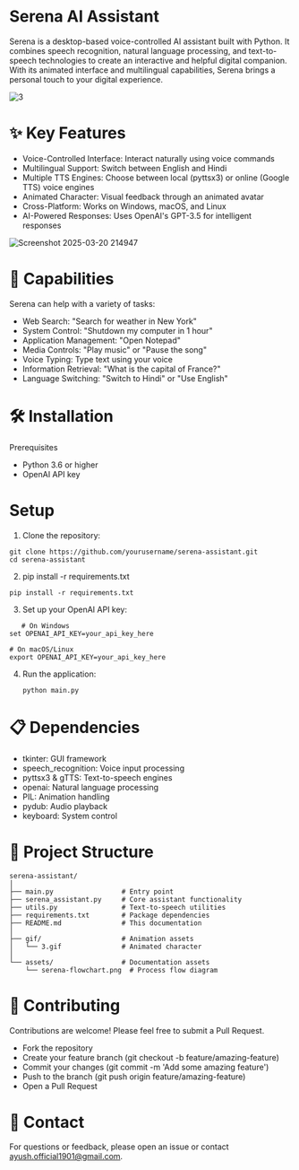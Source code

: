# Serena AI Assistant

Serena is a desktop-based voice-controlled AI assistant built with Python. It combines speech recognition, natural language processing, and text-to-speech technologies to create an interactive and helpful digital companion. With its animated interface and multilingual capabilities, Serena brings a personal touch to your digital experience.

![3](https://github.com/user-attachments/assets/c3bb2bdf-1bb9-433c-b9c3-7964a4a903a5)

# ✨ Key Features

- Voice-Controlled Interface: Interact naturally using voice commands
- Multilingual Support: Switch between English and Hindi
- Multiple TTS Engines: Choose between local (pyttsx3) or online (Google TTS) voice engines
- Animated Character: Visual feedback through an animated avatar
- Cross-Platform: Works on Windows, macOS, and Linux
- AI-Powered Responses: Uses OpenAI's GPT-3.5 for intelligent responses

![Screenshot 2025-03-20 214947](https://github.com/user-attachments/assets/66fc92c1-e22b-4630-b28d-caf1ddd4f878)
# 🧠 Capabilities
Serena can help with a variety of tasks:

- Web Search: "Search for weather in New York"
- System Control: "Shutdown my computer in 1 hour"
- Application Management: "Open Notepad"
- Media Controls: "Play music" or "Pause the song"
- Voice Typing: Type text using your voice
- Information Retrieval: "What is the capital of France?"
- Language Switching: "Switch to Hindi" or "Use English"

# 🛠️ Installation
Prerequisites

- Python 3.6 or higher
- OpenAI API key

# Setup

1. Clone the repository:
```
git clone https://github.com/yourusername/serena-assistant.git
cd serena-assistant
```
2. pip install -r requirements.txt
```
pip install -r requirements.txt
```

3. Set up your OpenAI API key:
```
   # On Windows
set OPENAI_API_KEY=your_api_key_here

# On macOS/Linux
export OPENAI_API_KEY=your_api_key_here
   ```

4. Run the application:
   ```
   python main.py
   ```
   
# 📋 Dependencies

- tkinter: GUI framework
- speech_recognition: Voice input processing
- pyttsx3 & gTTS: Text-to-speech engines
- openai: Natural language processing
- PIL: Animation handling
- pydub: Audio playback
- keyboard: System control

# 📁 Project Structure

```
serena-assistant/
│
├── main.py                 # Entry point
├── serena_assistant.py     # Core assistant functionality
├── utils.py                # Text-to-speech utilities
├── requirements.txt        # Package dependencies
├── README.md               # This documentation
│
├── gif/                    # Animation assets
│   └── 3.gif               # Animated character
│
└── assets/                 # Documentation assets
    └── serena-flowchart.png  # Process flow diagram
```

# 🤝 Contributing
Contributions are welcome! Please feel free to submit a Pull Request.

- Fork the repository
- Create your feature branch (git checkout -b feature/amazing-feature)
- Commit your changes (git commit -m 'Add some amazing feature')
- Push to the branch (git push origin feature/amazing-feature)
- Open a Pull Request


# 📧 Contact
For questions or feedback, please open an issue or contact ayush.official1901@gmail.com.
